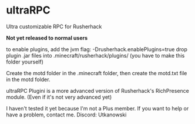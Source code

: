 # ultraRPC
Ultra customizable RPC for Rusherhack

**Not yet released to normal users**

to enable plugins, add the jvm flag: -Drusherhack.enablePlugins=true
drop plugin .jar files into .minecraft/rusherhack/plugins/ (you have to make this folder yourself)

Create the motd folder in the .minecraft folder, then create the motd.txt file in the motd folder.

ultraRPC Plugini is a more advanced version of Rusherhack's RichPresence module. (Even if it's not very advanced yet)

I haven't tested it yet because I'm not a Plus member. If you want to help or have a problem, contact me.
Discord: Utkanowski
